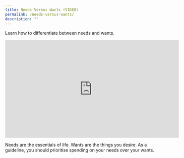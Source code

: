 ```yaml
---
title: Needs Versus Wants (VIDEO)
permalink: /needs-versus-wants/
description: ""
---
```

Learn how to differentiate between needs and wants.

<div class="bp-youtube"><iframe allowfullscreen="" allow="accelerometer; autoplay; clipboard-write; encrypted-media; gyroscope; picture-in-picture; web-share" frameborder="0" title="YouTube video player" src="https://www.youtube.com/embed/OmzRi54QQ1w" height="315" width="560"></iframe></div>

Needs are the essentials of life. Wants are the things you desire. As a guideline, you should prioritise spending on your needs over your wants.